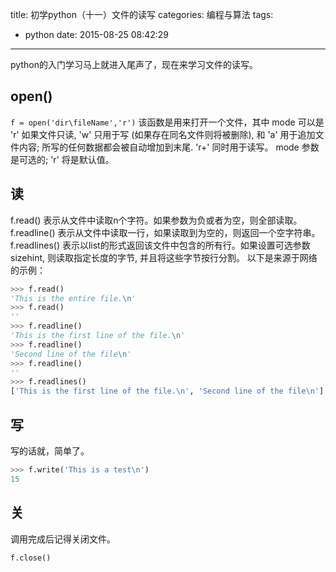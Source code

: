 title: 初学python（十一）文件的读写
categories: 编程与算法
tags:
  - python
date: 2015-08-25 08:42:29
---
python的入门学习马上就进入尾声了，现在来学习文件的读写。


<!--more-->

## open() ##
`f = open('dir\fileName','r')`
该函数是用来打开一个文件，其中 mode 可以是 'r' 如果文件只读, 'w' 只用于写 (如果存在同名文件则将被删除), 和 'a' 用于追加文件内容; 所写的任何数据都会被自动增加到末尾. 'r+' 同时用于读写。 mode 参数是可选的; 'r' 将是默认值。
## 读 ##
f.read() 表示从文件中读取n个字符。如果参数为负或者为空，则全部读取。
f.readline() 表示从文件中读取一行，如果读取到为空的，则返回一个空字符串。
f.readlines() 表示以list的形式返回该文件中包含的所有行。如果设置可选参数 sizehint, 则读取指定长度的字节, 并且将这些字节按行分割。
以下是来源于网络的示例：
```python
>>> f.read()
'This is the entire file.\n'
>>> f.read()
''
>>> f.readline()
'This is the first line of the file.\n'
>>> f.readline()
'Second line of the file\n'
>>> f.readline()
''
>>> f.readlines()
['This is the first line of the file.\n', 'Second line of the file\n']
```
## 写 ##
写的话就，简单了。
```python
>>> f.write('This is a test\n')
15
```
## 关 ##
调用完成后记得关闭文件。
```python
f.close()
```